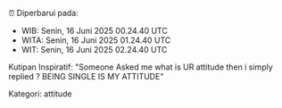 ⏰ Diperbarui pada:
- WIB: Senin, 16 Juni 2025 00.24.40 UTC
- WITA: Senin, 16 Juni 2025 01.24.40 UTC
- WIT: Senin, 16 Juni 2025 02.24.40 UTC

Kutipan Inspiratif:
"Someone Asked me what is UR attitude then i simply replied ? BEING SINGLE IS MY ATTITUDE"


Kategori: attitude

